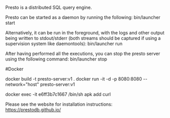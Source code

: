 Presto is a distributed SQL query engine.

Presto can be started as a daemon by running the following:
bin/launcher start

Alternatively, it can be run in the foreground, with the logs and other output being written to stdout/stderr (both streams should be captured if using a supervision system like daemontools):
bin/launcher run

After having performed all the executions, you can stop the presto server using the following command:
bin/launcher stop


#Docker

docker build -t presto-server:v1 .
docker run -it -d -p 8080:8080 --network="host" presto-server:v1

docker exec -it e6ff3b7c1667 /bin/sh
apk add curl

Please see the website for installation instructions:
https://prestodb.github.io/


